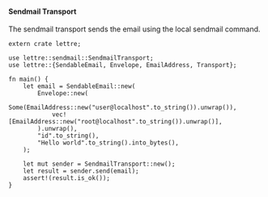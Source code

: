 #### Sendmail Transport

The sendmail transport sends the email using the local sendmail command.

```rust,no_run
extern crate lettre;

use lettre::sendmail::SendmailTransport;
use lettre::{SendableEmail, Envelope, EmailAddress, Transport};

fn main() {
    let email = SendableEmail::new(
        Envelope::new(
            Some(EmailAddress::new("user@localhost".to_string()).unwrap()),
            vec![EmailAddress::new("root@localhost".to_string()).unwrap()],
        ).unwrap(),
        "id".to_string(),
        "Hello world".to_string().into_bytes(),
    );
    
    let mut sender = SendmailTransport::new();
    let result = sender.send(email);
    assert!(result.is_ok());
}
```
